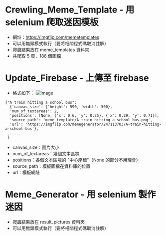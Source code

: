 # Crewling_Meme_Template - 用 selenium 爬取迷因模板  
- 網址：https://imgflip.com/memetemplates  
- 可以用無頭模式執行（要將相關程式碼取消註解）  
- 爬蟲結果放在 meme_templates 資料夾  
- 共爬取 5 頁，186 個圖檔  

# Update_Firebase - 上傳至 firebase  
- 格式如下：
![image](https://github.com/raamiiChu/crewling_meme_template/assets/87169493/f31a0997-94a1-47c5-adb3-f791035ee858)


```
{"A train hitting a school bus": 
  {'canvas_size': {'height': 590, 'width': 500},
  'num_of_textareas': 2,
  'positions': [None, {'x': 0.6, 'y': 0.25}, {'x': 0.29, 'y': 0.71}],
  'source_path': 'meme_template/A train hitting a school bus.png',
  'url': 'https://imgflip.com/memegenerator/247113703/A-train-hitting-a-school-bus'},
 ......
 }
```
- canvas_size：圖片大小  
- num_of_textareas：幾個文本區塊  
- positions：各個文本區塊的 "中心座標"（None 的部分不用理會）  
- source_path：模板圖檔在資料庫的位置  
- url：模板網址  

# Meme_Generator - 用 selenium 製作迷因  
- 爬蟲結果放在 result_pictures 資料夾 
- 可以用無頭模式執行（要將相關程式碼取消註解）  
